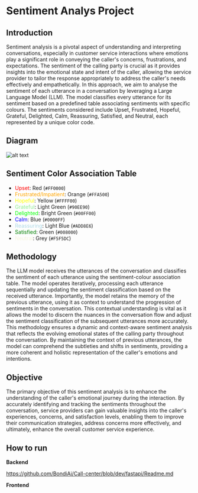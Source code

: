 # Sentiment Analys Project

## Introduction
Sentiment analysis is a pivotal aspect of understanding and interpreting
conversations, especially in customer service interactions where emotions
play a significant role in conveying the caller's concerns, frustrations, and
expectations. The sentiment of the calling party is crucial as it provides
insights into the emotional state and intent of the caller, allowing the
service provider to tailor the response appropriately to address the caller's
needs effectively and empathetically.
In this approach, we aim to analyse the sentiment of each utterance in a
conversation by leveraging a Large Language Model (LLM). The model
classifies every utterance for its sentiment based on a predefined table
associating sentiments with specific colours. The sentiments considered
include Upset, Frustrated, Hopeful, Grateful, Delighted, Calm, Reassuring,
Satisfied, and Neutral, each represented by a unique color code.

## Diagram
![alt text](https://github.com/BondiAi/Call-center/blob/dev/diagram.png)

## Sentiment Color Association Table
- <span style="color:red;">Upset</span>: Red (`#FF0000`)
- <span style="color:#FFA500;">Frustrated/Impatient</span>: Orange (`#FFA500`)
- <span style="color:#FFFF00;">Hopeful</span>: Yellow (`#FFFF00`)
- <span style="color:#90EE90;">Grateful</span>: Light Green (`#90EE90`)
- <span style="color:#00FF00;">Delighted</span>: Bright Green (`#00FF00`)
- <span style="color:#0000FF;">Calm</span>: Blue (`#0000FF`)
- <span style="color:#ADD8E6;">Reassuring</span>: Light Blue (`#ADD8E6`)
- <span style="color:#008000;">Satisfied</span>: Green (`#008000`)
- <span style="color:#F5F5DC;">Neutral</span>: Grey (`#F5F5DC`)

## Methodology
The LLM model receives the utterances of the conversation and classifies
the sentiment of each utterance using the sentiment-colour association
table. The model operates iteratively, processing each utterance
sequentially and updating the sentiment classification based on the
received utterance. Importantly, the model retains the memory of the
previous utterance, using it as context to understand the progression of
sentiments in the conversation. This contextual understanding is vital as it
allows the model to discern the nuances in the conversation flow and
adjust the sentiment classification of the subsequent utterances more
accurately.
This methodology ensures a dynamic and context-aware sentiment
analysis that reflects the evolving emotional states of the calling party
throughout the conversation. By maintaining the context of previous
utterances, the model can comprehend the subtleties and shifts in
sentiments, providing a more coherent and holistic representation of the
caller's emotions and intentions.

## Objective
The primary objective of this sentiment analysis is to enhance the
understanding of the caller's emotional journey during the interaction. By
accurately identifying and tracking the sentiments throughout the
conversation, service providers can gain valuable insights into the caller's
experiences, concerns, and satisfaction levels, enabling them to improve
their communication strategies, address concerns more effectively, and
ultimately, enhance the overall customer service experience.

## How to run
**Backend**

https://github.com/BondiAi/Call-center/blob/dev/fastapi/Readme.md

**Frontend**

